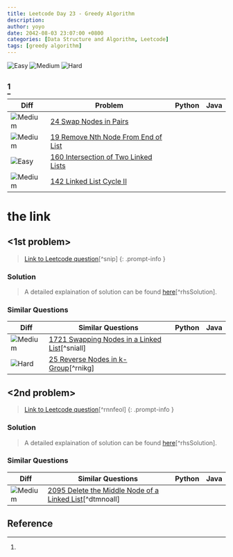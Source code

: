 ```yaml
---
title: Leetcode Day 23 - Greedy Algorithm
description: 
author: yoyo
date: 2042-08-03 23:07:00 +0800
categories: [Data Structure and Algorithm, Leetcode]
tags: [greedy algorithm]
---
```


![Easy](https://img.shields.io/badge/Easy-brightgreen) 
![Medium](https://img.shields.io/badge/Medium-yellow)
![Hard](https://img.shields.io/badge/Hard-red)

## <Topic> [^dmsxl] 

| Diff                                                                                                | Problem                                                                                 | Python | Java |
|-----------------------------------------------------------------------------------------------------|-----------------------------------------------------------------------------------------|--------|------|
| ![Medium](https://img.shields.io/badge/Medium-yellow)                                               | [24 Swap Nodes in Pairs](#the-link)                                          |        |      |
| ![Medium](https://img.shields.io/badge/Medium-yellow)                                               | [19 Remove Nth Node From End of List](#the-link)                |        |      |
| ![Easy](https://img.shields.io/badge/Easy-brightgreen)                                              | [160 Intersection of Two Linked Lists](#the-link)               |        |      |
| ![Medium](https://img.shields.io/badge/Medium-yellow)                                               | [142 Linked List Cycle II](#the-link)                                       |        |      |

# the link

## <1st problem>

> [Link to Leetcode question](https://leetcode.com/problems/swap-nodes-in-pairs/description/)[^snip]
{: .prompt-info }


### Solution

> A detailed explaination of solution can be found [here](https://programmercarl.com/0151.翻转字符串里的单词.html)[^rhsSolution].

### Similar Questions

| Diff                                                                                                 | Similar Questions                                                                                       | Python | Java |
|------------------------------------------------------------------------------------------------------|---------------------------------------------------------------------------------------------------------|--------|------|
| ![Medium](https://img.shields.io/badge/Medium-yellow)                                                | [1721 Swapping Nodes in a Linked List](https://leetcode.com/problems/swapping-nodes-in-a-linked-list/description/)[^sniall] |        |      |
| ![Hard](https://img.shields.io/badge/Hard-red)                                                       | [25 Reverse Nodes in k-Group](https://leetcode.com/problems/reverse-nodes-in-k-group/)[^rnikg]          |        |      |


## <2nd problem>

> [Link to Leetcode question](https://leetcode.com/problems/remove-nth-node-from-end-of-list/description/)[^rnnfeol]
{: .prompt-info }


### Solution

> A detailed explaination of solution can be found [here](https://programmercarl.com/0151.翻转字符串里的单词.html)[^rhsSolution].

### Similar Questions

| Diff                                                                                                 | Similar Questions                                                                                       | Python | Java |
|------------------------------------------------------------------------------------------------------|---------------------------------------------------------------------------------------------------------|--------|------|
| ![Medium](https://img.shields.io/badge/Medium-yellow)                                                | [2095 Delete the Middle Node of a Linked List](https://leetcode.com/problems/delete-the-middle-node-of-a-linked-list/)[^dtmnoall] |        |      |



## Reference
[^dmsxl]:


